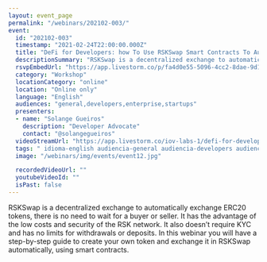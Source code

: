 ```yaml
---
layout: event_page
permalink: "/webinars/202102-003/"
event:
  id: "202102-003"
  timestamp: "2021-02-24T22:00:00.000Z"
  title: "DeFi for Developers: how To Use RSKSwap Smart Contracts To Automate Trading"
  descriptionSummary: "RSKSwap is a decentralized exchange to automatically exchange ERC20 tokens, there is no need to wait for a buyer or seller. It has the adva…"
  rsvpEmbedUrl: "https://app.livestorm.co/p/fa4d0e55-5096-4cc2-8dae-9d1f20af83fd/form"
  category: "Workshop"
  locationCategory: "online"
  location: "Online only"
  language: "English"
  audiences: "general,developers,enterprise,startups"
  presenters:
  - name: "Solange Gueiros"
    description: "Developer Advocate"
    contact: "@solangegueiros"
  videoStreamUrl: "https://app.livestorm.co/iov-labs-1/defi-for-developers-how-to-use-rskswap-smart-contracts-to-automate-trading"
  tags: " idioma-english audiencia-general audiencia-developers audiencia-enterprise audiencia-startups"
  image: "/webinars/img/events/event12.jpg"

  recordedVideoUrl: ""
  youtubeVideoId: ""
  isPast: false
---
```



RSKSwap is a decentralized exchange to automatically exchange ERC20 tokens, there is no need to wait for a buyer or seller. It has the advantage of the low costs and security of the RSK network. It also doesn’t require KYC and has no limits for withdrawals or deposits. 
In this webinar you will have a step-by-step guide to create your own token and exchange it in RSKSwap automatically, using smart contracts.

